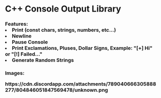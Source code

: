 # C++ Console Output Library

<h3> Features:
<li> Print (const chars, strings, numbers, etc...)
<li> Newline
<li> Pause Console
<li> Print Exclamations, Pluses, Dollar Signs, Example: "[+] Hi" or "[!] Failed..."
<li> Generate Random Strings

<h4> Images:
  <p> https://cdn.discordapp.com/attachments/789040666305888277/804846051847569478/unknown.png
